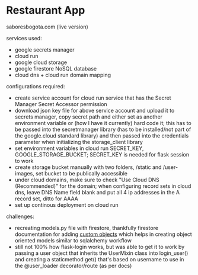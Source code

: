 # Restaurant App

saboresbogota.com (live version)

services used:  
* google secrets manager
* cloud run
* google cloud storage
* google firestore NoSQL database
* cloud dns + cloud run domain mapping
  
configurations required: 
* create service account for cloud run service that has the Secret Manager Secret Accessor permission
* download json key file for above service account and upload it to secrets manager, copy secret path and either set as another environment variable or (how I have it currently) hard code it; this has to be passed into the secretmanager library (has to be installed/not part of the google.cloud standard library) and then passed into the credentials parameter when initializing the storage_client library
* set environment variables in cloud run SECRET_KEY, GOOGLE_STORAGE_BUCKET; SECRET_KEY is needed for flask session to work
* create storage bucket manually with two folders, /static and /user-images, set bucket to be publically accessible
* under cloud domains, make sure to check "Use Cloud DNS (Recommended)" for the domain; when configuring record sets in cloud dns, leave DNS Name field blank and put all 4 ip addresses in the A record set, ditto for AAAA
* set up continous deployment on cloud run

challenges:  
* recreating models.py file with firestore, thankfully firestore documentation for adding [custom objects](https://firebase.google.com/docs/firestore/manage-data/add-data) which helps in creating object oriented models similar to sqlalchemy workflow 
* still not 100% how flask-login works, but was able to get it to work by passing a user object that inherits the UserMixin class into login_user() and creating a staticmethod get() that's based on username to use in the @user_loader decorator/route (as per docs)